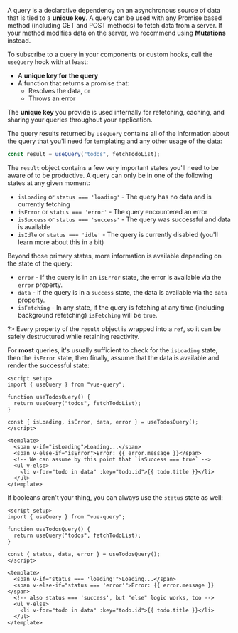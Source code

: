 A query is a declarative dependency on an asynchronous source of data that is tied to a **unique key**. A query can be used with any Promise based method (including GET and POST methods) to fetch data from a server. If your method modifies data on the server, we recommend using **Mutations** instead.

To subscribe to a query in your components or custom hooks, call the `useQuery` hook with at least:

- A **unique key for the query**
- A function that returns a promise that:
  - Resolves the data, or
  - Throws an error

The **unique key** you provide is used internally for refetching, caching, and sharing your queries throughout your application.

The query results returned by `useQuery` contains all of the information about the query that you'll need for templating and any other usage of the data:

```js
const result = useQuery("todos", fetchTodoList);
```

The `result` object contains a few very important states you'll need to be aware of to be productive. A query can only be in one of the following states at any given moment:

- `isLoading` or `status === 'loading'` - The query has no data and is currently fetching
- `isError` or `status === 'error'` - The query encountered an error
- `isSuccess` or `status === 'success'` - The query was successful and data is available
- `isIdle` or `status === 'idle'` - The query is currently disabled (you'll learn more about this in a bit)

Beyond those primary states, more information is available depending on the state of the query:

- `error` - If the query is in an `isError` state, the error is available via the `error` property.
- `data` - If the query is in a `success` state, the data is available via the `data` property.
- `isFetching` - In any state, if the query is fetching at any time (including background refetching) `isFetching` will be `true`.

?> Every property of the `result` object is wrapped into a `ref`, so it can be safely destructured while retaining reactivity.

For **most** queries, it's usually sufficient to check for the `isLoading` state, then the `isError` state, then finally, assume that the data is available and render the successful state:

```vue
<script setup>
import { useQuery } from "vue-query";

function useTodosQuery() {
  return useQuery("todos", fetchTodoList);
}

const { isLoading, isError, data, error } = useTodosQuery();
</script>

<template>
  <span v-if="isLoading">Loading...</span>
  <span v-else-if="isError">Error: {{ error.message }}</span>
  <!-- We can assume by this point that `isSuccess === true` -->
  <ul v-else>
    <li v-for="todo in data" :key="todo.id">{{ todo.title }}</li>
  </ul>
</template>
```

If booleans aren't your thing, you can always use the `status` state as well:

```vue
<script setup>
import { useQuery } from "vue-query";

function useTodosQuery() {
  return useQuery("todos", fetchTodoList);
}

const { status, data, error } = useTodosQuery();
</script>

<template>
  <span v-if="status === 'loading'">Loading...</span>
  <span v-else-if="status === 'error'">Error: {{ error.message }}</span>
  <!-- also status === 'success', but "else" logic works, too -->
  <ul v-else>
    <li v-for="todo in data" :key="todo.id">{{ todo.title }}</li>
  </ul>
</template>
```
